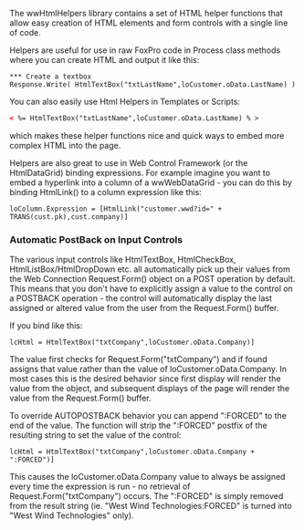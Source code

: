 ﻿The wwHtmlHelpers library contains a set of HTML helper functions that allow easy creation of HTML elements and form controls with a single line of code. 

Helpers are useful for use in raw FoxPro code in Process class methods where you can create HTML and output it like this:

```foxpro
*** Create a textbox
Response.Write( HtmlTextBox("txtLastName",loCustomer.oData.LastName) )
```

You can also easily use Html Helpers in Templates or Scripts:

```html
< %= HtmlTextBox("txtLastName",loCustomer.oData.LastName) % >
```

which makes these helper functions nice and quick ways to embed more complex HTML into the page. 

Helpers are also great to use in Web Control Framework (or the HtmlDataGrid) binding expressions. For example imagine you want to embed a hyperlink into a column of a wwWebDataGrid - you can do this by binding HtmlLink() to a column expression like this:

```foxpro
loColumn.Expression = [HtmlLink("customer.wwd?id=" + TRANS(cust.pk),cust.company)]
```

### Automatic PostBack on Input Controls
The various input controls like HtmlTextBox, HtmlCheckBox, HtmlListBox/HtmlDropDown etc. all automatically pick up their values from the Web Connection Request.Form() object on a POST operation by default. This means that you don't have to explicitly assign a value to the control on a POSTBACK operation - the control will automatically display the last assigned or altered value from the user from the Request.Form() buffer.

If you bind like this:
```foxpro
lcHtml = HtmlTextBox("txtCompany",loCustomer.oData.Company)]
```

The value first checks for Request.Form("txtCompany") and if found assigns that value rather than the value of loCustomer.oData.Company. In most cases this is the desired behavior since first display will render the value from the object, and subsequent displays of the page will render the value from the Request.Form() buffer.

To override AUTOPOSTBACK behavior you can append ":FORCED" to the end of the value. The function will strip the ":FORCED" postfix of the resulting string 
to set the value of the control:

```foxpro
lcHtml = HtmlTextBox("txtCompany",loCustomer.oData.Company + ":FORCED")]
```

This causes the loCustomer.oData.Company value to always be assigned every time the expression is run - no retrieval of Request.Form("txtCompany") occurs. The ":FORCED" is simply removed from the result string (ie. "West Wind Technologies:FORCED" is turned into "West Wind Technologies" only).